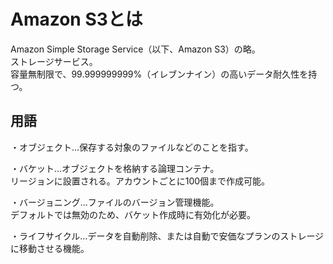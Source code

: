 # Amazon S3とは
Amazon Simple Storage Service（以下、Amazon S3）の略。  
ストレージサービス。  
容量無制限で、99.999999999%（イレブンナイン）の高いデータ耐久性を持つ。  

## 用語
・オブジェクト...保存する対象のファイルなどのことを指す。

・バケット...オブジェクトを格納する論理コンテナ。  
リージョンに設置される。アカウントごとに100個まで作成可能。

・バージョニング...ファイルのバージョン管理機能。  
デフォルトでは無効のため、バケット作成時に有効化が必要。

・ライフサイクル...データを自動削除、または自動で安価なプランのストレージに移動させる機能。


